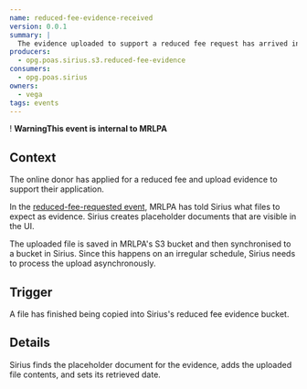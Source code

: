 ```yaml
---
name: reduced-fee-evidence-received
version: 0.0.1
summary: |
  The evidence uploaded to support a reduced fee request has arrived in Sirius
producers:
  - opg.poas.sirius.s3.reduced-fee-evidence
consumers:
  - opg.poas.sirius
owners:
  - vega
tags: events
---
```


<div class="govuk-warning-text">
  <span class="govuk-warning-text__icon" aria-hidden="true">!</span>
  <strong class="govuk-warning-text__text">
    <span class="govuk-visually-hidden">Warning</span>This event is internal to MRLPA</strong></div>

## Context

The online donor has applied for a reduced fee and upload evidence to support their application.

In the [reduced-fee-requested event](../reduced-fee-requested/), MRLPA has told Sirius what files to expect as evidence. Sirius creates placeholder documents that are visible in the UI.

The uploaded file is saved in MRLPA's S3 bucket and then synchronised to a bucket in Sirius. Since this happens on an irregular schedule, Sirius needs to process the upload asynchronously.

## Trigger

A file has finished being copied into Sirius's reduced fee evidence bucket.

## Details

Sirius finds the placeholder document for the evidence, adds the uploaded file contents, and sets its retrieved date.

<NodeGraph title="Consumer / Producer Diagram" />

<EventExamples />

<Schema />
